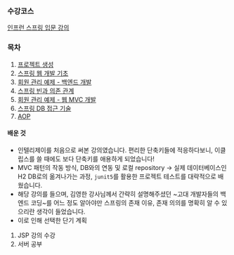 ### 수강코스
<a href="https://www.inflearn.com/course/%EC%8A%A4%ED%94%84%EB%A7%81-%EC%9E%85%EB%AC%B8-%EC%8A%A4%ED%94%84%EB%A7%81%EB%B6%80%ED%8A%B8/">인프런 스프링 입문 강의</a>

### 목차
1. [프로젝트 생성](https://joomal.github.io//Spring-1/)
2. [스프링 웹 개발 기초](https://joomal.github.io//Spring-2/)
3. [회원 관리 예제 - 백엔드 개발](https://joomal.github.io//Spring-3/)
4. [스프링 빈과 의존 관계](https://joomal.github.io//Spring-4/)
5. [회원 관리 예제 - 웹 MVC 개발](https://joomal.github.io//Spring-5/)
6. [스프링 DB 접근 기술](https://joomal.github.io//Spring-6/)
7. [AOP](https://joomal.github.io//Spring-7/)

#### 배운 것
- 인텔리제이를 처음으로 써본 강의였습니다. 편리한 단축키들에 적응하다보니, 이클립스를 쓸 때에도 보다 단축키를 애용하게 되었습니다!
- MVC 패턴의 작동 방식, DB와의 연동 및 로컬 repository -> 실제 데이터베이스인 H2 DB로의 옮겨나가는 과정, `junit5`를 활용한 프로젝트 테스트를 대략적으로 배웠습니다.
- 해당 강의를 들으며, 김영한 강사님께서 간략히 설명해주셨던 ~고대 개발자들의 백엔드 코딩~를 어느 정도 알아야만 스프링의 존재 이유, 존재 의의를 명확히 알 수 있으리란 생각이 들었습니다.
- 이로 인해 선택한 단기 계획
1. JSP 강의 수강
2. 서버 공부

